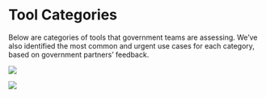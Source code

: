 # Tool Categories

Below are categories of tools that government teams are assessing. We’ve also identified the most common and urgent use cases for each category, based on government partners’ feedback.

![](https://lh4.googleusercontent.com/NduURoc9PGAzS2NmxlPYfOv_wZ9hS5lkElGwtj0a5m69hvfbGVHClMrLLTSnmLr4zFiixRMIUKndOdZWtiaOh6la9Otlp2jAwH2sjpWUjsWwWSlmfk6hq9rrdEiGXrWOuaxNwi1e)

![](https://lh6.googleusercontent.com/vkStN-F9GphWmRgYcEfFk8dNyU5t6ja2td1zEKgCeCWNDFf6lpO4yZKgs-xF43gUR8C85EM_iSPkKfC-g5h2Yhqk9fRRsYUKUlru_qAHpMfFZftObw_9wnvkLeT8hDpgQf2NAsFL)

